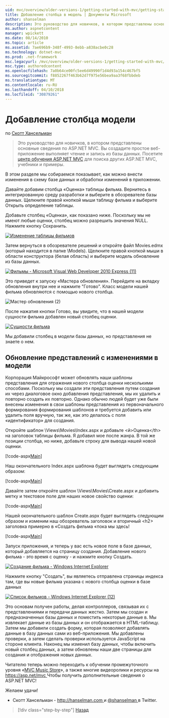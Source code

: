 ```yaml
---
uid: mvc/overview/older-versions-1/getting-started-with-mvc/getting-started-with-mvc-part8
title: Добавление столбца в модель | Документы Microsoft
author: shanselman
description: Это руководство для новичков, в котором представлены основные сведения по ASP.NET MVC. Создание простого веб-приложения, чтение и запись из базы данных.
ms.author: aspnetcontent
manager: wpickett
ms.date: 08/14/2010
ms.topic: article
ms.assetid: 7ae696b9-348f-4993-8ebb-a838acbe0c28
ms.technology: dotnet-mvc
ms.prod: .net-framework
msc.legacyurl: /mvc/overview/older-versions-1/getting-started-with-mvc/getting-started-with-mvc-part8
msc.type: authoredcontent
ms.openlocfilehash: 7a0b64ce00fc5ee6d49990f1d4d93a154c467bf5
ms.sourcegitcommit: f8852267f463b62d7f975e56bea9aa3f68fbbdeb
ms.translationtype: MT
ms.contentlocale: ru-RU
ms.lasthandoff: 04/10/2018
ms.locfileid: "30879261"
---
```

<a name="adding-a-column-to-the-model"></a>Добавление столбца модели
====================
по [Скотт Хансельман](https://github.com/shanselman)

> Это руководство для новичков, в котором представлены основные сведения по ASP.NET MVC. Вы создадите простое веб-приложение выполняет чтение и запись из базы данных. Посетите [центр обучения ASP.NET MVC](../../../index.md) для поиска других ASP.NET MVC, учебники и примеры.


В этом разделе мы собираемся показывает, как можно внести изменения в схему базе данных и обработки изменений в приложении.

Давайте добавим столбца «Оценка» таблицы фильма. Вернитесь в интегрированную среду разработки и выберите в обозревателе базы данных. Щелкните правой кнопкой мыши таблицу фильма и выберите Открыть определение таблицы.

Добавьте столбец «Оценка», как показано ниже. Поскольку мы не имеют любые оценки, столбец можно разрешить значения NULL. Нажмите кнопку Сохранить.

[![Изменение таблицы фильмов](getting-started-with-mvc-part8/_static/image2.png)](getting-started-with-mvc-part8/_static/image1.png)

Затем вернуться в обозревателе решений и откройте файл Movies.edmx (который находится в папке \Models). Щелкните правой кнопкой мыши в области конструктора (белая область) и выберите модель обновление из базы данных.

[![Фильмы - Microsoft Visual Web Developer 2010 Express (11)](getting-started-with-mvc-part8/_static/image4.png)](getting-started-with-mvc-part8/_static/image3.png)

Это приведет к запуску «Мастера обновления». Перейдите на вкладку обновления внутри нее и нажмите "Готово". Класс модели нашей фильма обновляются с помощью нового столбца.

![Мастер обновления (2)](getting-started-with-mvc-part8/_static/image5.png)

После нажатия кнопки Готово, вы увидите, что в нашей модели сущности фильма добавлен новый столбец оценки.

[![Сущности фильма](getting-started-with-mvc-part8/_static/image7.png)](getting-started-with-mvc-part8/_static/image6.png)

Мы добавили столбец в модели базы данных, но представления не знаете о нем.

## <a name="update-views-with-model-changes"></a>Обновление представлений с изменениями в модели

Корпорация Майкрософт может обновлять наши шаблоны представления для отражения нового столбца оценки несколькими способами. Поскольку мы создали эти представления путем создания их через диалоговое окно добавления представления, мы их удалить и повторно создать их повторно. Однако обычно людей будет уже были внесены изменения в свои шаблоны представления из первоначального формирования формирования шаблонов и требуется добавить или удалить поля вручную, так же, как это делалось с поля «идентификатор» для создания.

Откройте шаблон \Views\Movies\Index.aspx и добавьте &lt;й&gt;Оценка&lt;/th&gt; на заголовок таблицы фильма. Я добавил мое после жанра. В той же позиции столбца, но ниже, добавьте строку для вывода нашей новой оценки.

[!code-aspx[Main](getting-started-with-mvc-part8/samples/sample1.aspx)]

Наш окончательного Index.aspx шаблона будет выглядеть следующим образом:

[!code-aspx[Main](getting-started-with-mvc-part8/samples/sample2.aspx)]

Давайте затем откройте шаблон \Views\Movies\Create.aspx и добавить метку и текстовое поле для наших новое свойство оценки:

[!code-aspx[Main](getting-started-with-mvc-part8/samples/sample3.aspx)]

Нашей окончательного шаблон Create.aspx будет выглядеть следующим образом и изменим наш обозреватель заголовок и вторичный &lt;h2&gt; заголовка примерно в «Создать фильма «пока мы здесь!

[!code-aspx[Main](getting-started-with-mvc-part8/samples/sample4.aspx)]

Запуск приложения, и теперь у вас есть новое поле в базе данных, который добавляется на страницу создания. Добавление нового фильма - это время с оценку - и нажмите кнопку Создать.

[![Создание фильма - Windows Internet Explorer](getting-started-with-mvc-part8/_static/image9.png)](getting-started-with-mvc-part8/_static/image8.png)

Нажмите кнопку "Создать", вы являетесь отправлена страницы индекса там, где вы новые фильма указана с нового столбца оценки в базе данных

[![Список фильмов - Windows Internet Explorer (12)](getting-started-with-mvc-part8/_static/image11.png)](getting-started-with-mvc-part8/_static/image10.png)

Это основам получен работы, делая контроллеров, связывая их с представлениями и передачи данных жестко. Затем мы создан и предназначенных базы данных и поместить некоторые данные в. Мы извлекает данные из базы данных и он отображается в HTML-таблицу. Затем мы добавили создать форму, которая позволяют добавлять данные в базу данных сами из веб-приложения. Мы добавлены проверки, а затем сделать проверки используется JavaScript на стороне клиента. Наконец мы изменил базу данных, чтобы включить новый столбец данных, а затем обновлены наши две страницы для создания и отображения новых данных.

Читателю теперь можно переходить к обучении промежуточного уровня «[MVC Music Store](../../older-versions/mvc-music-store/mvc-music-store-part-1.md)», а также многие видеоролики и ресурсы на [ https://asp.net/mvc ](https://asp.net/mvc) Чтобы получить дополнительные сведения о ASP.NET MVC!

Желаем удачи!

- Скотт Хансельман - [ http://hanselman.com ](http://hanselman.com) и [ @shanselman ](http://twitter.com/shanselman) в Twitter.

> [!div class="step-by-step"]
> [Назад](getting-started-with-mvc-part7.md)

